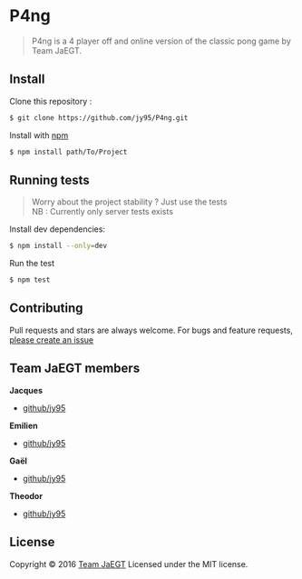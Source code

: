 # P4ng
> P4ng is a 4 player off and online version of the classic pong game by Team JaEGT.

## Install

Clone this repository :

```sh
$ git clone https://github.com/jy95/P4ng.git
```
Install with [npm](https://www.npmjs.com/)
```sh
$ npm install path/To/Project
```
## Running tests

> Worry about the project stability ? Just use the tests  
> NB :  Currently only server tests exists 

Install dev dependencies:

```sh
$ npm install --only=dev
```
Run the test 
```sh
$ npm test
```
## Contributing

Pull requests and stars are always welcome. For bugs and feature requests, [please create an issue](https://github.com/jy95/P4ng/issues)

## Team JaEGT members

**Jacques**

* [github/jy95](https://github.com/jy95)

**Emilien**

* [github/jy95](https://github.com/jy95)

**Gaël**

* [github/jy95](https://github.com/jy95)

**Theodor**

* [github/jy95](https://github.com/jy95)

## License

Copyright © 2016 [Team JaEGT](https://github.com/jonschlinkert)
Licensed under the MIT license.
